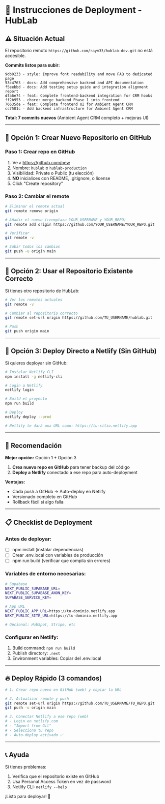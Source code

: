 # 🚀 Instrucciones de Deployment - HubLab

## ⚠️ Situación Actual

El repositorio remoto `https://github.com/raym33/hublab-dev.git` no está accesible.

**Commits listos para subir:**
```
9db0233 - style: Improve font readability and move FAQ to dedicated page
53c4763 - docs: Add comprehensive backend and API documentation  
f5eebbd - docs: Add testing setup guide and integration alignment report
dfa6e74 - feat: Complete frontend-backend integration for CRM hooks
ff2b953 - chore: merge backend Phase 1 into frontend
76635de - feat: Complete frontend UI for Ambient Agent CRM
cc7501c - Add backend infrastructure for Ambient Agent CRM
```

**Total: 7 commits nuevos** (Ambient Agent CRM completo + mejoras UI)

---

## 📝 Opción 1: Crear Nuevo Repositorio en GitHub

### Paso 1: Crear repo en GitHub
1. Ve a https://github.com/new
2. Nombre: `hublab` o `hublab-production`
3. Visibilidad: Private o Public (tu elección)
4. **NO** inicialices con README, .gitignore, o license
5. Click "Create repository"

### Paso 2: Cambiar el remote
```bash
# Eliminar el remote actual
git remote remove origin

# Añadir el nuevo (reemplaza YOUR_USERNAME y YOUR_REPO)
git remote add origin https://github.com/YOUR_USERNAME/YOUR_REPO.git

# Verificar
git remote -v

# Subir todos los cambios
git push -u origin main
```

---

## 📝 Opción 2: Usar el Repositorio Existente Correcto

Si tienes otro repositorio de HubLab:

```bash
# Ver los remotes actuales
git remote -v

# Cambiar al repositorio correcto
git remote set-url origin https://github.com/TU_USERNAME/hublab.git

# Push
git push origin main
```

---

## 📝 Opción 3: Deploy Directo a Netlify (Sin GitHub)

Si quieres deployar sin GitHub:

```bash
# Instalar Netlify CLI
npm install -g netlify-cli

# Login a Netlify
netlify login

# Build el proyecto
npm run build

# Deploy
netlify deploy --prod

# Netlify te dará una URL como: https://tu-sitio.netlify.app
```

---

## 🎯 Recomendación

**Mejor opción:** Opción 1 + Opción 3

1. **Crea nuevo repo en GitHub** para tener backup del código
2. **Deploy a Netlify** conectado a ese repo para auto-deployment

**Ventajas:**
- Cada push a GitHub → Auto-deploy en Netlify
- Versionado completo en GitHub
- Rollback fácil si algo falla

---

## 📋 Checklist de Deployment

### Antes de deployar:
- [ ] npm install (instalar dependencias)
- [ ] Crear .env.local con variables de producción
- [ ] npm run build (verificar que compila sin errores)

### Variables de entorno necesarias:
```bash
# Supabase
NEXT_PUBLIC_SUPABASE_URL=
NEXT_PUBLIC_SUPABASE_ANON_KEY=
SUPABASE_SERVICE_KEY=

# App URL
NEXT_PUBLIC_APP_URL=https://tu-dominio.netlify.app
NEXT_PUBLIC_SITE_URL=https://tu-dominio.netlify.app

# Opcional: HubSpot, Stripe, etc
```

### Configurar en Netlify:
1. Build command: `npm run build`
2. Publish directory: `.next`
3. Environment variables: Copiar del .env.local

---

## 🔥 Deploy Rápido (3 comandos)

```bash
# 1. Crear repo nuevo en GitHub (web) y copiar la URL

# 2. Actualizar remote y push
git remote set-url origin https://github.com/TU_USERNAME/TU_REPO.git
git push -u origin main

# 3. Conectar Netlify a ese repo (web)
# - Login en netlify.com
# - "Import from Git"
# - Selecciona tu repo
# - Auto-deploy activado ✅
```

---

## 📞 Ayuda

Si tienes problemas:
1. Verifica que el repositorio existe en GitHub
2. Usa Personal Access Token en vez de password
3. Netlify CLI: `netlify --help`

¡Listo para deployar! 🚀
